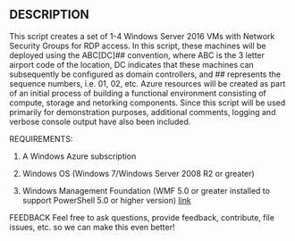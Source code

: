 ﻿## DESCRIPTION
This script creates a set of 1-4 Windows Server 2016 VMs with Network Security Groups for RDP access. In this script, these machines will be deployed using the ABC[DC]## convention, where ABC is the 3 letter airport code of the location, DC indicates that these machines can subsequently be configured as domain controllers, and ## represents the sequence numbers, i.e. 01, 02, etc. Azure resources will be created as part of an initial process of building a functional environment consisting of compute, storage and netorking components. Since this script will be used primarily for demonstration purposes, additional comments, logging and verbose console output have also been included.

REQUIREMENTS:
1. A Windows Azure subscription

2. Windows OS (Windows 7/Windows Server 2008 R2 or greater)

3. Windows Management Foundation (WMF 5.0 or greater installed to support PowerShell 5.0 or higher version)
   [link](https://docs.microsoft.com/en-us/powershell/wmf/readme)

FEEDBACK
Feel free to ask questions, provide feedback, contribute, file issues, etc. so we can make this even better!
